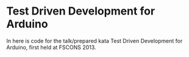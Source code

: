 Test Driven Development for Arduino
===================================

In here is code for the talk/prepared kata Test Driven
Development for Arduino, first held at FSCONS 2013.
